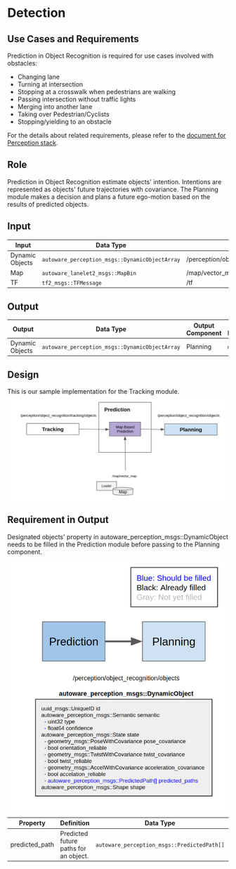 Detection
=====
## Use Cases and Requirements
Prediction in Object Recognition is required for use cases involved with obstacles:
* Changing lane
* Turning at intersection
* Stopping at a crosswalk when pedestrians are walking
* Passing intersection without traffic lights
* Merging into another lane
* Taking over Pedestrian/Cyclists
* Stopping/yielding to an obstacle

For the details about related requirements, please refer to the [document for Perception stack](/design/Perception/Perception.md).

## Role
Prediction in Object Recognition estimate objects' intention. Intentions are represented as objects' future trajectories with covariance. The Planning module makes a decision and plans a future ego-motion based on the results of predicted objects.

## Input

| Input       | Data Type | Topic |
|-|-|-|
| Dynamic Objects       | `autoware_perception_msgs::DynamicObjectArray`|/perception/object_recognition/tracking/objects|
|Map|`autoware_lanelet2_msgs::MapBin`|/map/vector_map|
|TF  | `tf2_msgs::TFMessage`|/tf|

## Output

| Output       | Data Type| Output Component | TF Frame | Topic|
|----|-|-|-|-|
|Dynamic Objects|`autoware_perception_msgs::DynamicObjectArray`|Planning| `map`|/perception/object_recognition/objects|

## Design
This is our sample implementation for the Tracking module.
![msg](/design/img/ObjectPredictionDesign.png)


## Requirement in Output
Designated objects' property in autoware_perception_msgs::DynamicObject needs to be filled in the Prediction module before passing to the Planning component.

![msg](/design/img/ObjectPredictionRequirement.png)


| Property  | Definition |Data Type                                 | Parent Data Type|
|-------------|--|-------------------------------------------|----|
| predicted_path      | Predicted future paths for an object.|`autoware_perception_msgs::PredictedPath[]	`|`autoware_perception_msgs::State` |
